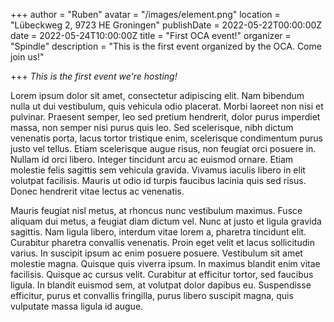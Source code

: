 +++
author = "Ruben"
avatar = "/images/element.png"
location = "Lübeckweg 2, 9723 HE Groningen"
publishDate = 2022-05-22T00:00:00Z
date = 2022-05-24T10:00:00Z
title = "First OCA event!"
organizer = "Spindle"
description = "This is the first event organized by the OCA. Come join us!"

+++
_This is the first event we're hosting!_

Lorem ipsum dolor sit amet, consectetur adipiscing elit. Nam bibendum nulla ut dui vestibulum, quis vehicula odio placerat. Morbi laoreet non nisi et pulvinar. Praesent semper, leo sed pretium hendrerit, dolor purus imperdiet massa, non semper nisi purus quis leo. Sed scelerisque, nibh dictum venenatis porta, lacus tortor tristique enim, scelerisque condimentum purus justo vel tellus. Etiam scelerisque augue risus, non feugiat orci posuere in. Nullam id orci libero. Integer tincidunt arcu ac euismod ornare. Etiam molestie felis sagittis sem vehicula gravida. Vivamus iaculis libero in elit volutpat facilisis. Mauris ut odio id turpis faucibus lacinia quis sed risus. Donec hendrerit vitae lectus ac venenatis.

Mauris feugiat nisl metus, at rhoncus nunc vestibulum maximus. Fusce aliquam dui metus, a feugiat diam dictum vel. Nunc at justo et ligula gravida sagittis. Nam ligula libero, interdum vitae lorem a, pharetra tincidunt elit. Curabitur pharetra convallis venenatis. Proin eget velit et lacus sollicitudin varius. In suscipit ipsum ac enim posuere posuere. Vestibulum sit amet molestie magna. Quisque quis viverra ipsum. In maximus blandit enim vitae facilisis. Quisque ac cursus velit. Curabitur at efficitur tortor, sed faucibus ligula. In blandit euismod sem, at volutpat dolor dapibus eu. Suspendisse efficitur, purus et convallis fringilla, purus libero suscipit magna, quis vulputate massa ligula id augue.